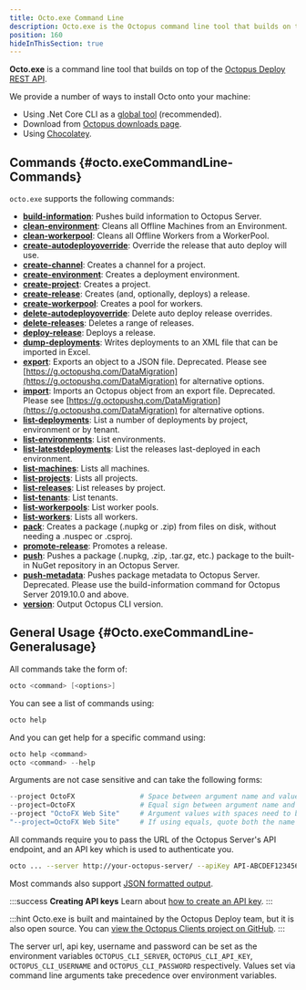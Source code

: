 ```yaml
---
title: Octo.exe Command Line
description: Octo.exe is the Octopus command line tool that builds on top of the Octopus REST API.
position: 160
hideInThisSection: true
---
```


**Octo.exe** is a command line tool that builds on top of the [Octopus Deploy REST API](/docs/octopus-rest-api/index.md).

We provide a number of ways to install Octo onto your machine:

- Using .Net Core CLI as a [global tool](/docs/octopus-rest-api/octo.exe-command-line/install-global-tool.md) (recommended).
- Download from [Octopus downloads page](https://octopus.com/downloads).
- Using [Chocolatey](https://chocolatey.org/packages/OctopusTools).

## Commands {#octo.exeCommandLine-Commands}

`octo.exe` supports the following commands:

- **[build-information](/docs/octopus-rest-api/octo.exe-command-line/build-information.md)**:  Pushes build information to Octopus Server.
- **[clean-environment](/docs/octopus-rest-api/octo.exe-command-line/clean-environment.md)**:  Cleans all Offline Machines from an Environment.
- **[clean-workerpool](/docs/octopus-rest-api/octo.exe-command-line/clean-workerpool.md)**:  Cleans all Offline Workers from a WorkerPool.
- **[create-autodeployoverride](/docs/octopus-rest-api/octo.exe-command-line/create-autodeployoverride.md)**:  Override the release that auto deploy will use.
- **[create-channel](/docs/octopus-rest-api/octo.exe-command-line/create-channel.md)**:  Creates a channel for a project.
- **[create-environment](/docs/octopus-rest-api/octo.exe-command-line/create-environment.md)**:  Creates a deployment environment.
- **[create-project](/docs/octopus-rest-api/octo.exe-command-line/create-project.md)**:  Creates a project.
- **[create-release](/docs/octopus-rest-api/octo.exe-command-line/create-release.md)**:  Creates (and, optionally, deploys) a release.
- **[create-workerpool](/docs/octopus-rest-api/octo.exe-command-line/create-workerpool.md)**:  Creates a pool for workers.
- **[delete-autodeployoverride](/docs/octopus-rest-api/octo.exe-command-line/delete-autodeployoverride.md)**:  Delete auto deploy release overrides.
- **[delete-releases](/docs/octopus-rest-api/octo.exe-command-line/delete-releases.md)**:  Deletes a range of releases.
- **[deploy-release](/docs/octopus-rest-api/octo.exe-command-line/deploy-release.md)**:  Deploys a release.
- **[dump-deployments](/docs/octopus-rest-api/octo.exe-command-line/dump-deployments.md)**:  Writes deployments to an XML file that can be imported in Excel.
- **[export](/docs/octopus-rest-api/octo.exe-command-line/export.md)**:  Exports an object to a JSON file. Deprecated. Please see [https://g.octopushq.com/DataMigration](https://g.octopushq.com/DataMigration) for alternative options.
- **[import](/docs/octopus-rest-api/octo.exe-command-line/import.md)**:  Imports an Octopus object from an export file. Deprecated. Please see [https://g.octopushq.com/DataMigration](https://g.octopushq.com/DataMigration) for alternative options.
- **[list-deployments](/docs/octopus-rest-api/octo.exe-command-line/list-deployments.md)**:  List a number of deployments by project, environment or by tenant.
- **[list-environments](/docs/octopus-rest-api/octo.exe-command-line/list-environments.md)**:  List environments.
- **[list-latestdeployments](/docs/octopus-rest-api/octo.exe-command-line/list-latestdeployments.md)**:  List the releases last-deployed in each environment.
- **[list-machines](/docs/octopus-rest-api/octo.exe-command-line/list-machines.md)**:  Lists all machines.
- **[list-projects](/docs/octopus-rest-api/octo.exe-command-line/list-projects.md)**:  Lists all projects.
- **[list-releases](/docs/octopus-rest-api/octo.exe-command-line/list-releases.md)**:  List releases by project.
- **[list-tenants](/docs/octopus-rest-api/octo.exe-command-line/list-tenants.md)**:  List tenants.
- **[list-workerpools](/docs/octopus-rest-api/octo.exe-command-line/list-workerpools.md)**:  List worker pools.
- **[list-workers](/docs/octopus-rest-api/octo.exe-command-line/list-workers.md)**:  Lists all workers.
- **[pack](/docs/octopus-rest-api/octo.exe-command-line/pack.md)**:  Creates a package (.nupkg or .zip) from files on disk, without needing a .nuspec or .csproj.
- **[promote-release](/docs/octopus-rest-api/octo.exe-command-line/promote-release.md)**:  Promotes a release.
- **[push](/docs/octopus-rest-api/octo.exe-command-line/push.md)**:  Pushes a package (.nupkg, .zip, .tar.gz, etc.) package to the built-in NuGet repository in an Octopus Server.
- **[push-metadata](/docs/octopus-rest-api/octo.exe-command-line/push-metadata.md)**:  Pushes package metadata to Octopus Server.  Deprecated. Please use the build-information command for Octopus Server 2019.10.0 and above.
- **[version](/docs/octopus-rest-api/octo.exe-command-line/version.md)**:  Output Octopus CLI version.

## General Usage {#Octo.exeCommandLine-Generalusage}

All commands take the form of:

```powershell
octo <command> [<options>]
```

You can see a list of commands using:

```powershell
octo help
```

And you can get help for a specific command using:

```powershell
octo help <command>
octo <command> --help
```

Arguments are not case sensitive and can take the following forms:

```powershell
--project OctoFX                # Space between argument name and value
--project=OctoFX                # Equal sign between argument name and value
--project "OctoFX Web Site"     # Argument values with spaces need to be quoted
"--project=OctoFX Web Site"     # If using equals, quote both the name and value, not just the value
```

All commands require you to pass the URL of the Octopus Server's API endpoint, and an API key which is used to authenticate you.

```bash
octo ... --server http://your-octopus-server/ --apiKey API-ABCDEF123456
```

Most commands also support [JSON formatted output](formatted-output.md).

:::success
**Creating API keys**
Learn about [how to create an API key](/docs/octopus-rest-api/how-to-create-an-api-key.md).
:::

:::hint
Octo.exe is built and maintained by the Octopus Deploy team, but it is also open source. You can [view the Octopus Clients project on GitHub](https://github.com/OctopusDeploy/OctopusClients).
:::

The server url, api key, username and password can be set as the environment variables `OCTOPUS_CLI_SERVER`, `OCTOPUS_CLI_API_KEY`, `OCTOPUS_CLI_USERNAME` and `OCTOPUS_CLI_PASSWORD` respectively. Values set via command line arguments take precedence over environment variables.
